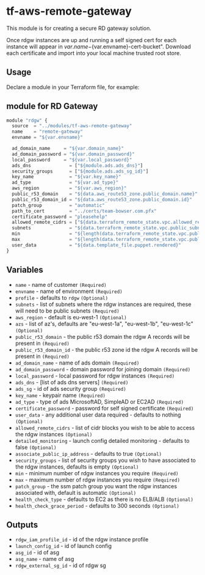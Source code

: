 tf-aws-remote-gateway
========================

This module is for creating a secure RD gateway solution.

Once rdgw instances are up and running a self signed cert for each instance will appear in ${var.name}-${var.envname}-cert-bucket".
Download each certificate and import into your local machine trusted root store.

Usage
-----

Declare a module in your Terraform file, for example:

## module for RD Gateway

```js
module "rdgw" {
  source  = "../modules/tf-aws-remote-gateway"
  name    = "remote-gateway"
  envname = "${var.envname}"

  ad_domain_name     = "${var.domain_name}"
  ad_domain_password = "${var.domain_password}"
  local_password     = "${var.local_password}"
  ads_dns              = ["${module.ads.ads_dns}"]
  security_groups      = ["${module.ads.ads_sg_id}"]
  key_name             = "${var.key_name}"
  ad_type              = "${var.ad_type}"
  aws_region           = "${var.aws_region}"
  public_r53_domain    = "${data.aws_route53_zone.public_domain.name}"
  public_r53_domain_id = "${data.aws_route53_zone.public_domain.id}"
  patch_group          = "automatic"
  path_to_cert         = "../certs/team-bowser.com.pfx"
  certificate_password = "pleasehelp"
  allowed_remote_cidrs = ["${data.terraform_remote_state.vpc.allowed_remote_cidrs}"]
  subnets              = "${data.terraform_remote_state.vpc.public_subnets}"
  min                  = "${length(data.terraform_remote_state.vpc.public_subnets)}"
  max                  = "${length(data.terraform_remote_state.vpc.public_subnets)}"
  user_data            = "${data.template_file.puppet.rendered}"
}
```

Variables
---------

- `name`                        - name of customer `(Required)`
- `envname`                     - name of environment `(Required)`
- `profile`                     - defaults to `rdgw` `(Optional)`
- `subnets`                     - list of subnets where the rdgw instances are required, these will need to be public subnets `(Required)`
- `aws_region`                  - default is eu-west-1 `(Optional)`
- `azs`                         - list of az's, defaults are "eu-west-1a", "eu-west-1b", "eu-west-1c" `(Optional)`
- `public_r53_domain`           - the public r53 domain the rdgw A records will be present in `(Required)`
- `public_r53_domain_id`        - the public r53 zone id the rdgw A records will be present in `(Required)`
- `ad_domain_name`              - name of ads domain `(Required)`
- `ad_domain_password`          - domain password for joining domain `(Required)`
- `local_password`              - local password for rdgw instances `(Required)`
- `ads_dns`                     - [list of ads dns servers] `(Required)`
- `ads_sg`                      - id of ads security group `(Required)`
- `key_name`                    - keypair name `(Required)`
- `ad_type`                     - type of ads MicrosoftAD, SimpleAD or EC2AD `(Required)`
- `certificate_password`        - password for self signed certificate `(Required)`
- `user_data`                   - any additional user data required - defaults to nothing `(Optional)`
- `allowed_remote_cidrs`        - list of cidr blocks you wish to be able to access the rdgw instances `(Optional)`
- `detailed_monitoring`         - launch config detailed monitoring - defaults to false `(Optional)`
- `associate_public_ip_address` - defaults to true `(Optional)`
- `security_groups`             - list of security groups you wish to have associated to the rdgw instances, defaults is empty  `(Optional)`
- `min`                         - minimum number of rdgw instances you require `(Required)`
- `max`                         - maximum number of rdgw instances you require `(Required)`
- `patch_group`                 - the ssm patch group you want the rdgw instances associated with, default is automatic `(Optional)`
- `health_check_type`           - defaults to EC2 as there is no ELB/ALB `(Optional)`
- `health_check_grace_period`   - defaults to 300 seconds `(Optional)`

Outputs
-------

- `rdgw_iam_profile_id` - id of the rdgw instance profile
- `launch_config_id`    - id of launch config
- `asg_id`              - id of asg
- `asg_name`            - name of asg
- `rdgw_external_sg_id` - id of rdgw sg
